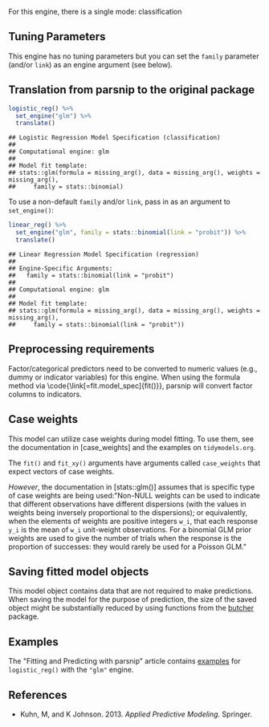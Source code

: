 


For this engine, there is a single mode: classification

## Tuning Parameters

This engine has no tuning parameters but you can set the `family` parameter (and/or `link`) as an engine argument (see below). 

## Translation from parsnip to the original package


```r
logistic_reg() %>% 
  set_engine("glm") %>% 
  translate()
```

```
## Logistic Regression Model Specification (classification)
## 
## Computational engine: glm 
## 
## Model fit template:
## stats::glm(formula = missing_arg(), data = missing_arg(), weights = missing_arg(), 
##     family = stats::binomial)
```

To use a non-default `family` and/or `link`, pass in as an argument to `set_engine()`:


```r
linear_reg() %>% 
  set_engine("glm", family = stats::binomial(link = "probit")) %>% 
  translate()
```

```
## Linear Regression Model Specification (regression)
## 
## Engine-Specific Arguments:
##   family = stats::binomial(link = "probit")
## 
## Computational engine: glm 
## 
## Model fit template:
## stats::glm(formula = missing_arg(), data = missing_arg(), weights = missing_arg(), 
##     family = stats::binomial(link = "probit"))
```

## Preprocessing requirements


Factor/categorical predictors need to be converted to numeric values (e.g., dummy or indicator variables) for this engine. When using the formula method via \\code{\\link[=fit.model_spec]{fit()}}, parsnip will convert factor columns to indicators.

## Case weights


This model can utilize case weights during model fitting. To use them, see the documentation in [case_weights] and the examples on `tidymodels.org`. 

The `fit()` and `fit_xy()` arguments have arguments called `case_weights` that expect vectors of case weights. 

_However_, the documentation in [stats::glm()] assumes that is specific type of case weights are being used:"Non-NULL weights can be used to indicate that different observations have different dispersions (with the values in weights being inversely proportional to the dispersions); or equivalently, when the elements of weights are positive integers `w_i`, that each response `y_i` is the mean of `w_i` unit-weight observations. For a binomial GLM prior weights are used to give the number of trials when the response is the proportion of successes: they would rarely be used for a Poisson GLM."

## Saving fitted model objects


This model object contains data that are not required to make predictions. When saving the model for the purpose of prediction, the size of the saved object might be substantially reduced by using functions from the [butcher](https://butcher.tidymodels.org) package.


## Examples 

The "Fitting and Predicting with parsnip" article contains [examples](https://parsnip.tidymodels.org/articles/articles/Examples.html#logistic-reg-glm) for `logistic_reg()` with the `"glm"` engine.

## References

 - Kuhn, M, and K Johnson. 2013. _Applied Predictive Modeling_. Springer.
